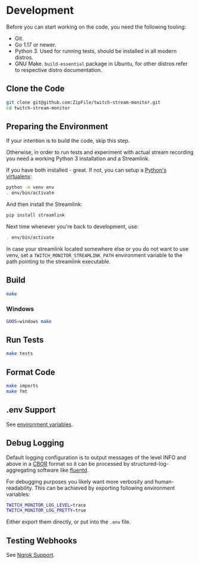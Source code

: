 # Development

Before you can start working on the code, you need the following tooling:

* Git.
* Go 1.17 or newer.
* Python 3. Used for running tests, should be installed in all modern distros.
* GNU Make. `build-essential` package in Ubuntu, for other distros refer to respective distro documentation.

## Clone the Code

```sh
git clone git@github.com:ZipFile/twitch-stream-monitor.git
cd twitch-stream-monitor
```

## Preparing the Environment

If your intention is to build the code, skip this step.

Otherwise, in order to run tests and experiment with actual stream recording you need a working Python 3 installation and a Streamlink.

If you have both installed - great. If not, you can setup a [Python's virtualenv](https://docs.python.org/3/library/venv.html):

```sh
python -m venv env
. env/bin/activate
```

And then install the Streamlink:

```sh
pip install streamlink
```

Next time whenever you're back to development, use:

```sh
. env/bin/activate
```

In case your streamlink located somewhere else or you do not want to use venv, set a `TWITCH_MONITOR_STREAMLINK_PATH` environment variable to the path pointing to the streamlink executable.

## Build

```sh
make
```

### Windows

```sh
GOOS=windows make
```

## Run Tests

```sh
make tests
```

## Format Code

```sh
make imports
make fmt
```

## .env Support

See [environment variables](environment-variables.md#env).

## Debug Logging

Default logging configuration is to output messages of the level INFO and above in a [CBOR](https://cbor.io/) format so it can be processed by structured-log-aggregating software like [fluentd](https://docs.fluentd.org/parser/json).

For debugging purposes you likely want more verbosity and human-readability. This can be achieved by exporting following environment variables:

```sh
TWITCH_MONITOR_LOG_LEVEL=trace
TWITCH_MONITOR_LOG_PRETTY=true
```

Either export them directly, or put into the `.env` file.

## Testing Webhooks

See [Ngrok Support](ngrok.md).
